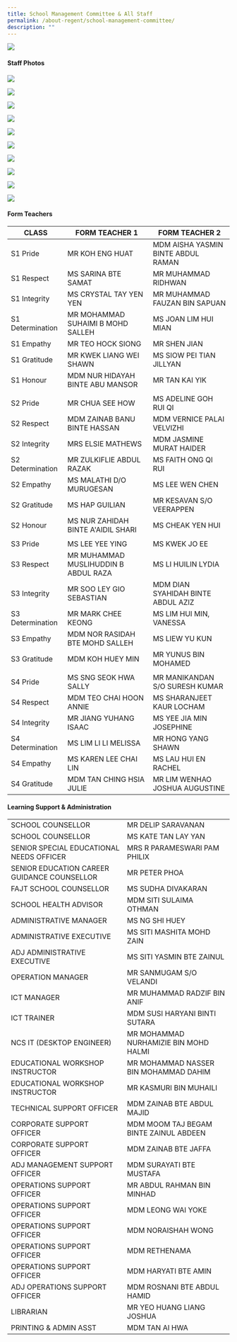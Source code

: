 ```yaml
---
title: School Management Committee & All Staff
permalink: /about-regent/school-management-committee/
description: ""
---
```

![](/images/SMC%20&%20All%20Staff/SMC_ALLSTAFF_2023_banner.jpeg)

#### **Staff Photos**

![](/images/SMC%20&%20All%20Staff/SL_2023%20v2.jpg)

![](/images/SMC%20&%20All%20Staff/SDT_2023_v4.png)

![](/images/SMC%20&%20All%20Staff/ACT_2023_v5.png)

![](/images/SMC%20&%20All%20Staff/TLT_2023_v5.png)

![](/images/SMC%20&%20All%20Staff/S1%20FT_2023%20v3.png)

![](/images/SMC%20&%20All%20Staff/S2%20FT_2023_v4.png)

![](/images/SMC%20&%20All%20Staff/S3%20FT_2023_v4.png)

![](/images/SMC%20&%20All%20Staff/S4%20FT_2023_v3.png)

![](/images/SMC%20&%20All%20Staff/LST_2023%20v2.png)

![](/images/SMC%20&%20All%20Staff/EAS_2023_v8.png)

	
#### **Form Teachers**

| **CLASS** 	| **FORM TEACHER 1** 	| **FORM TEACHER 2** 	|
|---	|---	|---	|
| S1 Pride 	| MR KOH ENG HUAT | MDM AISHA YASMIN BINTE ABDUL RAMAN 	|
| S1 Respect 	| MS SARINA BTE SAMAT 	|  MR MUHAMMAD RIDHWAN 	|
| S1 Integrity 	| MS CRYSTAL TAY YEN YEN 	| MR MUHAMMAD FAUZAN BIN SAPUAN 	|
| S1 Determination 	| MR MOHAMMAD SUHAIMI B MOHD SALLEH  | MS JOAN LIM HUI MIAN  |
| S1 Empathy 	| MR TEO HOCK SIONG  	| MR SHEN JIAN 	|
| S1 Gratitude 	| MR KWEK LIANG WEI SHAWN 	| MS SIOW PEI TIAN JILLYAN 	|
| S1 Honour 	| MDM NUR HIDAYAH BINTE ABU MANSOR 	| MR TAN KAI YIK 	|
|  	|  	|  	|
| S2 Pride 	| MR CHUA SEE HOW  	| MS ADELINE GOH RUI QI 	|
| S2 Respect 	| MDM ZAINAB BANU BINTE HASSAN 	| MDM VERNICE PALAI VELVIZHI 	|
| S2 Integrity 	| MRS ELSIE MATHEWS 	| MDM JASMINE MURAT HAIDER 	|
| S2 Determination 	| MR ZULKIFLIE ABDUL RAZAK  	| MS FAITH ONG QI RUI 	|
| S2 Empathy 	| MS MALATHI D/O MURUGESAN  	| MS LEE WEN CHEN 	|
| S2 Gratitude 	| MS HAP GUILIAN 	| MR KESAVAN S/O VEERAPPEN 	|
| S2 Honour  	| MS NUR ZAHIDAH BINTE A'AIDIL SHARI 	| MS CHEAK YEN HUI 	|
|  	|  	|  	|
| S3 Pride 	| MS LEE YEE YING 	| MS KWEK JO EE  	|
| S3 Respect 	| MR MUHAMMAD MUSLIHUDDIN B ABDUL RAZA  	| MS LI HUILIN LYDIA 	|
| S3 Integrity 	| MR SOO LEY GIO SEBASTIAN 	| MDM DIAN SYAHIDAH BINTE ABDUL AZIZ	|
| S3 Determination 	| MR MARK CHEE KEONG  	| MS LIM HUI MIN, VANESSA 	|
| S3 Empathy 	| MDM NOR RASIDAH BTE MOHD SALLEH	| MS LIEW YU KUN 	|
| S3 Gratitude 	| MDM KOH HUEY MIN 	| MR YUNUS BIN MOHAMED	|
|  	|  	|  	|
| S4 Pride 	| MS SNG SEOK HWA SALLY 	| MR MANIKANDAN S/O SURESH KUMAR 	|
| S4 Respect 	| MDM TEO CHAI HOON ANNIE 	| MS SHARANJEET KAUR LOCHAM 	|
| S4 Integrity 	| MR JIANG YUHANG ISAAC 	| MS YEE JIA MIN JOSEPHINE 	|
| S4 Determination 	| MS LIM LI LI MELISSA 	| MR HONG YANG SHAWN 	|
| S4 Empathy 	| MS KAREN LEE CHAI LIN 	| MS LAU HUI EN RACHEL 	|
| S4 Gratitude 	| MDM TAN CHING HSIA JULIE 	| MR LIM WENHAO JOSHUA AUGUSTINE 	|


#### **Learning Support & Administration**

|  	|  	|
|---	|---	|
| SCHOOL COUNSELLOR	| MR DELIP SARAVANAN 	|
| SCHOOL COUNSELLOR	| MS KATE TAN LAY YAN  |
| SENIOR SPECIAL EDUCATIONAL NEEDS OFFICER 	| MRS R PARAMESWARI PAM PHILIX 	|
| SENIOR EDUCATION CAREER GUIDANCE COUNSELLOR 	| MR PETER PHOA 	|
| FAJT SCHOOL COUNSELLOR 	| MS SUDHA DIVAKARAN 	|
| SCHOOL HEALTH ADVISOR 	| MDM SITI SULAIMA OTHMAN 	|
| ADMINISTRATIVE MANAGER   |  MS NG SHI HUEY  |
| ADMINISTRATIVE EXECUTIVE 	| MS SITI MASHITA MOHD ZAIN 	|
| ADJ ADMINISTRATIVE EXECUTIVE 	| MS SITI YASMIN BTE ZAINUL 	|
| OPERATION MANAGER 	| MR SANMUGAM S/O VELANDI 	|
| ICT MANAGER  | MR MUHAMMAD RADZIF BIN ANIF  |
| ICT TRAINER 	| MDM SUSI HARYANI BINTI SUTARA 	|
| NCS IT (DESKTOP ENGINEER)	| MR MOHAMMAD NURHAMIZIE BIN MOHD HALMI	|
| EDUCATIONAL WORKSHOP INSTRUCTOR 	| MR MOHAMMAD NASSER BIN MOHAMMAD DAHIM	 |
| EDUCATIONAL WORKSHOP INSTRUCTOR 	| MR KASMURI BIN MUHAILI 	|
| TECHNICAL SUPPORT OFFICER 	| MDM ZAINAB BTE ABDUL MAJID 	|
| CORPORATE SUPPORT OFFICER 	| MDM MOOM TAJ BEGAM BINTE ZAINUL ABDEEN 	|
| CORPORATE SUPPORT OFFICER 	| MDM ZAINAB BTE JAFFA 	|
| ADJ MANAGEMENT SUPPORT OFFICER 	| MDM SURAYATI BTE MUSTAFA 	|
| OPERATIONS SUPPORT OFFICER 	| MR ABDUL RAHMAN BIN MINHAD 	|
| OPERATIONS SUPPORT OFFICER 	| MDM LEONG WAI YOKE 	|
| OPERATIONS SUPPORT OFFICER 	| MDM NORAISHAH WONG	|
| OPERATIONS SUPPORT OFFICER 	| MDM RETHENAMA 	|
| OPERATIONS SUPPORT OFFICER 	| MDM HARYATI BTE AMIN 	|
| ADJ OPERATIONS SUPPORT OFFICER 	| MDM ROSNANI BTE ABDUL HAMID 	|
| LIBRARIAN 	| MR YEO HUANG LIANG JOSHUA 	|
| PRINTING & ADMIN ASST 	| MDM TAN AI HWA 	|
